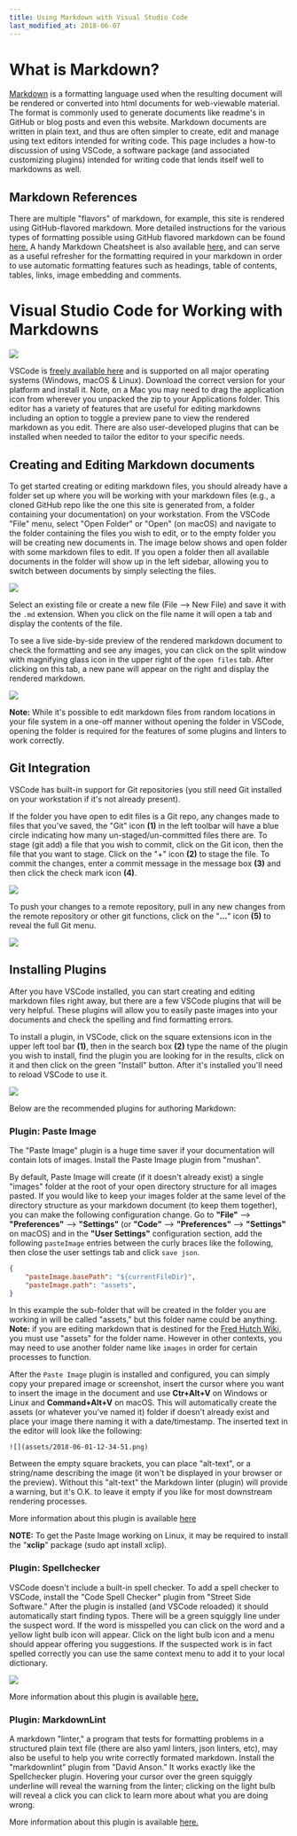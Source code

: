 ```yaml
---
title: Using Markdown with Visual Studio Code
last_modified_at: 2018-06-07
---
```

# What is Markdown?
[Markdown](https://en.wikipedia.org/wiki/Markdown) is a formatting language used when the resulting document will be rendered or converted into html documents for web-viewable material.  The format is commonly used to generate documents like readme's in GitHub or blog posts and even this website.  Markdown documents are written in plain text, and thus are often simpler to create, edit and manage using text editors intended for writing code.  This page includes a how-to discussion of using VSCode, a software package (and associated customizing plugins) intended for writing code that lends itself well to markdowns as well.  

## Markdown References
There are multiple "flavors" of markdown, for example, this site is rendered using GitHub-flavored markdown. More detailed instructions for the various types of formatting possible using GitHub flavored markdown can be found [here.](https://help.github.com/categories/writing-on-github/)  A handy Markdown Cheatsheet is also available [here,](https://github.com/adam-p/markdown-here/wiki/Markdown-Cheatsheet) and can serve as a useful refresher for the formatting required in your markdown in order to use automatic formatting features such as headings, table of contents, tables, links, image embedding and comments.  

# Visual Studio Code for Working with Markdowns
![](assets/2018-06-01-12-46-59.png)

VSCode is [freely available here](https://code.visualstudio.com/Download) and is supported on all major operating systems (Windows, macOS & Linux). Download the correct version for your platform and install it.  Note, on a Mac you may need to drag the application icon from wherever you unpacked the zip to your Applications folder.  This editor has a variety of features that are useful for editing markdowns including an option to toggle a preview pane to view the rendered markdown as you edit.  There are also user-developed plugins that can be installed when needed to tailor the editor to your specific needs.  


## Creating and Editing Markdown documents

To get started creating or editing markdown files, you should already have a folder set up where you will be working with your markdown files (e.g., a cloned GitHub repo like the one this site is generated from, a folder containing your documentation) on your workstation. From the VSCode "File" menu, select "Open Folder" or "Open" (on macOS) and navigate to the folder containing the files you wish to edit, or to the empty folder you will be creating new documents in. The image below shows and open folder with some markdown files to edit. If you open a folder then all available documents in the folder will show up in the left sidebar, allowing you to switch between documents by simply selecting the files.  

![](assets/2018-06-01-14-15-23.png)

Select an existing file or create a new file (File --> New File) and save it with the `.md` extension. When you click on the file name it will open a tab and display the contents of the file.

To see a live side-by-side preview of the rendered markdown document to check the formatting and see any images, you can click on the split window with magnifying glass icon in the upper right of the `open files` tab. After clicking on this tab, a new pane will appear on the right and display the rendered markdown.

![](assets/2018-06-01-14-23-54.png)

**Note:** While it's possible to edit markdown files from random locations in your file system in a one-off manner without opening the folder in VSCode, opening the folder is required for the features of some plugins and linters to work correctly.  

## Git Integration

VSCode has built-in support for Git repositories (you still need Git installed on your workstation if it's not already present).

If the folder you have open to edit files is a Git repo, any changes made to files that you've saved, the "Git" icon **(1)** in the left toolbar will have a blue circle indicating how many un-staged/un-committed files there are. To stage (git add) a file that you wish to commit, click on the Git icon, then the file that you want to stage. Click on the "+" icon **(2)** to stage the file. To commit the changes, enter a commit message in the message box **(3)** and then click the check mark icon **(4)**.

![](assets/2018-06-01-15-18-13.png)

To push your changes to a remote repository, pull in any new changes from the remote repository or other git functions, click on the "**...**" icon **(5)** to reveal the full Git menu.

![](assets/2018-06-01-15-19-56.png)

## Installing Plugins

After you have VSCode installed, you can start creating and editing markdown files right away, but there are a few VSCode plugins that will be very helpful. These plugins will allow you to easily paste images into your documents and check the spelling and find formatting errors.  

To install a plugin, in VSCode, click on the square extensions icon in the upper left tool bar **(1)**, then in the search box **(2)** type the name of the plugin you wish to install, find the plugin you are looking for in the results, click on it and then click on the green "Install" button. After it's installed you'll need to reload VSCode to use it.

![](assets/2018-06-01-12-34-51.png)

Below are the recommended plugins for authoring Markdown:

### Plugin: Paste Image

The "Paste Image" plugin is a huge time saver if your documentation will contain lots of images. Install the Paste Image plugin from "mushan".

By default, Paste Image will create (if it doesn't already exist) a single "images" folder at the root of your open directory structure for all images pasted. If you would like to keep your images folder at the same level of the directory structure as your markdown document (to keep them together), you can make the following configuration change. Go to **"File"** --> **"Preferences"** --> **"Settings"** (or **"Code"** --> **"Preferences"** --> **"Settings"** on macOS) and in the **"User Settings"** configuration section, add the following `pasteImage` entries between the curly braces like the following, then close the user settings tab and click `save json`.  

```json
{
    "pasteImage.basePath": "${currentFileDir}",
    "pasteImage.path": "assets",
}
```
In this example the sub-folder that will be created in the folder you are working in will be called "assets," but this folder name could be anything.  **Note:** if you are editing markdown that is destined for the [Fred Hutch Wiki,](https://fredhutch.github.io/wiki/) you must use "assets" for the folder name. However in other contexts, you may need to use another folder name like `images` in order for certain processes to function. 

After the `Paste Image` plugin is installed and configured, you can simply copy your prepared image or screenshot, insert the cursor where you want to insert the image in the document and use **Ctr+Alt+V** on Windows or Linux and **Command+Alt+V** on macOS. This will automatically create the assets (or whatever you've named it) folder if doesn't already exist and place your image there naming it with a date/timestamp. The inserted text in the editor will look like the following:

```
![](assets/2018-06-01-12-34-51.png)
```

Between the empty square brackets, you can place "alt-text", or a string/name describing the image (it won't be displayed in your browser or the preview). Without this "alt-text" the Markdown linter (plugin) will provide a warning, but it's O.K. to leave it empty if you like for most downstream rendering processes.  

More information about this plugin is available [here](https://marketplace.visualstudio.com/items?itemName=mushan.vscode-paste-image)

**NOTE:** To get the Paste Image working on Linux, it may be required to install the "**xclip**" package  (sudo apt install xclip).


### Plugin: Spellchecker

VSCode doesn't include a built-in spell checker. To add a spell checker to VSCode, install the "Code Spell Checker" plugin from "Street Side Software." After the plugin is installed (and VSCode reloaded) it should automatically start finding typos. There will be a green squiggly line under the suspect word. If the word is misspelled you can click on the word and a yellow light bulb icon will appear. Click on the light bulb icon and a menu should appear offering you suggestions. If the suspected work is in fact spelled correctly you can use the same context menu to add it to your local dictionary.

![](assets/2018-06-01-13-41-51.png)


More information about this plugin is available [here.](https://marketplace.visualstudio.com/items?itemName=streetsidesoftware.code-spell-checker)


### Plugin: MarkdownLint

A markdown "linter," a program that tests for formatting problems in a structured plain text file (there are also yaml linters, json linters, etc), may also be useful to help you write correctly formated markdown. Install the "markdownlint" plugin from "David Anson." It works exactly like the Spellchecker plugin. Hovering your cursor over the green squiggly underline will reveal the warning from the linter; clicking on the light bulb will reveal a click you can click to learn more about what you are doing wrong.

More information about this plugin is available [here.](https://marketplace.visualstudio.com/items?itemName=DavidAnson.vscode-markdownlint)

